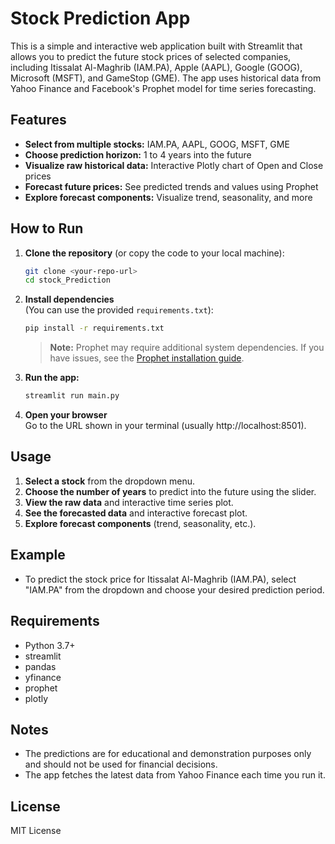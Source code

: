 # Stock Prediction App

This is a simple and interactive web application built with Streamlit that allows you to predict the future stock prices of selected companies, including Itissalat Al-Maghrib (IAM.PA), Apple (AAPL), Google (GOOG), Microsoft (MSFT), and GameStop (GME). The app uses historical data from Yahoo Finance and Facebook's Prophet model for time series forecasting.

## Features

- **Select from multiple stocks:** IAM.PA, AAPL, GOOG, MSFT, GME
- **Choose prediction horizon:** 1 to 4 years into the future
- **Visualize raw historical data:** Interactive Plotly chart of Open and Close prices
- **Forecast future prices:** See predicted trends and values using Prophet
- **Explore forecast components:** Visualize trend, seasonality, and more

## How to Run

1. **Clone the repository** (or copy the code to your local machine):

   ```bash
   git clone <your-repo-url>
   cd stock_Prediction
   ```

2. **Install dependencies**  
   (You can use the provided `requirements.txt`):

   ```bash
   pip install -r requirements.txt
   ```

   > **Note:** Prophet may require additional system dependencies. If you have issues, see the [Prophet installation guide](https://facebook.github.io/prophet/docs/installation.html).

3. **Run the app:**

   ```bash
   streamlit run main.py
   ```

4. **Open your browser**  
   Go to the URL shown in your terminal (usually http://localhost:8501).

## Usage

1. **Select a stock** from the dropdown menu.
2. **Choose the number of years** to predict into the future using the slider.
3. **View the raw data** and interactive time series plot.
4. **See the forecasted data** and interactive forecast plot.
5. **Explore forecast components** (trend, seasonality, etc.).

## Example

- To predict the stock price for Itissalat Al-Maghrib (IAM.PA), select "IAM.PA" from the dropdown and choose your desired prediction period.

## Requirements

- Python 3.7+
- streamlit
- pandas
- yfinance
- prophet
- plotly

## Notes

- The predictions are for educational and demonstration purposes only and should not be used for financial decisions.
- The app fetches the latest data from Yahoo Finance each time you run it.

## License

MIT License 